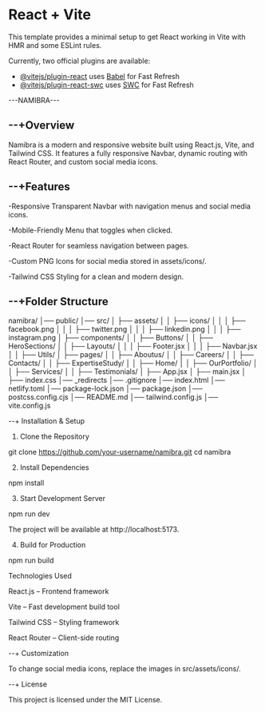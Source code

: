# React + Vite

This template provides a minimal setup to get React working in Vite with HMR and some ESLint rules.

Currently, two official plugins are available:

- [@vitejs/plugin-react](https://github.com/vitejs/vite-plugin-react/blob/main/packages/plugin-react/README.md) uses [Babel](https://babeljs.io/) for Fast Refresh
- [@vitejs/plugin-react-swc](https://github.com/vitejs/vite-plugin-react-swc) uses [SWC](https://swc.rs/) for Fast Refresh

---NAMIBRA---

## --+Overview

Namibra is a modern and responsive website built using React.js, Vite, and Tailwind CSS. It features a fully responsive Navbar, dynamic routing with React Router, and custom social media icons.

## --+Features

-Responsive Transparent Navbar with navigation menus and social media icons.

-Mobile-Friendly Menu that toggles when clicked.

-React Router for seamless navigation between pages.

-Custom PNG Icons for social media stored in assets/icons/.

-Tailwind CSS Styling for a clean and modern design.

## --+Folder Structure

namibra/
│── public/
│── src/
│ ├── assets/
│ │ ├── icons/
│ │ │ ├── facebook.png
│ │ │ ├── twitter.png
│ │ │ ├── linkedin.png
│ │ │ ├── instagram.png
│ ├── components/
│ │ ├── Buttons/
│ │ ├── HeroSections/
│ │ ├── Layouts/
│ │ │ ├── Footer.jsx
│ │ │ ├── Navbar.jsx
│ │ ├── Utils/
│ ├── pages/
│ │ ├── Aboutus/
│ │ ├── Careers/
│ │ ├── Contacts/
│ │ ├── ExpertiseStudy/
│ │ ├── Home/
│ │ ├── OurPortfolio/
│ │ ├── Services/
│ │ ├── Testimonials/
│ ├── App.jsx
│ ├── main.jsx
│ ├── index.css
│── \_redirects
│── .gitignore
│── index.html
│── netlify.toml
│── package-lock.json
│── package.json
│── postcss.config.cjs
│── README.md
│── tailwind.config.js
│── vite.config.js

--+ Installation & Setup

1. Clone the Repository

git clone https://github.com/your-username/namibra.git
cd namibra

2. Install Dependencies

npm install

3. Start Development Server

npm run dev

The project will be available at http://localhost:5173.

4. Build for Production

npm run build

Technologies Used

React.js – Frontend framework

Vite – Fast development build tool

Tailwind CSS – Styling framework

React Router – Client-side routing

--+ Customization

To change social media icons, replace the images in src/assets/icons/.

--+ License

This project is licensed under the MIT License.
